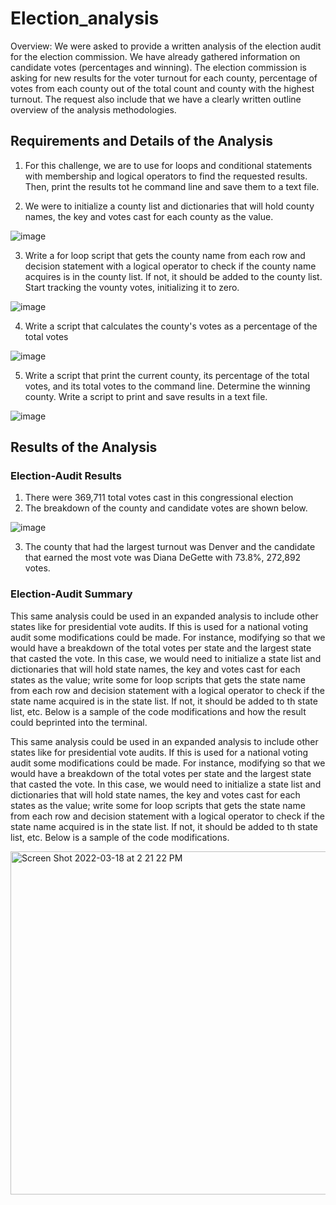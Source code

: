 # Election_analysis
Overview: We were asked to provide a written analysis of the election audit for the election commission. We have already gathered information on candidate votes (percentages and winning). The election commission is asking for new results for the voter turnout for each county, percentage of  votes from each county out of the total count and county with the highest turnout. The request also include that we have a clearly written outline overview of the analysis methodologies. 

## Requirements and Details of the Analysis
1. For this challenge, we are to use for loops and conditional statements with membership and logical operators to find the requested results. Then, print the results tot he command line and save them to a text file. 

2. We were to initialize a county list and dictionaries that will hold county names, the key and votes cast for each county as the value.

![image](https://user-images.githubusercontent.com/98235755/159043385-a0ab9634-36b1-46a7-9d14-847e89746c6d.png)


3. Write a for loop script that gets the county name from each row and decision statement with a logical operator to check if the county name acquires is in the county list. If not, it should be added to the county list. Start tracking the vounty votes, initializing it to zero. 

![image](https://user-images.githubusercontent.com/98235755/159043485-bf279b23-2b6a-47a8-af10-c17ddeba9693.png)


4. Write a script that calculates the county's votes as a percentage of the total votes

![image](https://user-images.githubusercontent.com/98235755/159043549-4d66bb48-8d73-4052-b344-b67f955cc290.png)


5. Write a script that print the current county, its percentage of the total votes, and its total votes to the command line. Determine the winning county. Write a script to print and save results in a text file.

![image](https://user-images.githubusercontent.com/98235755/159043592-b9129a3b-d834-445a-bd9d-3ceff0fcf407.png)


## Results of the Analysis
### Election-Audit Results
1. There were 369,711 total votes cast in this congressional election
2. The breakdown of the county and candidate votes are shown below.  

![image](https://user-images.githubusercontent.com/98235755/159043845-03a99d73-276a-4ff3-ad90-49be6ac78675.png)

3. The county that had the largest turnout was Denver and the candidate that earned the most vote was Diana DeGette with 73.8%, 272,892 votes.

### Election-Audit Summary
This same analysis could be used in an expanded analysis to include other states like for presidential vote audits. If this is used for a national voting audit some modifications could be made. For instance, modifying so that we would have a breakdown of the total votes per state and the largest state that casted the vote. In this case, we would need to initialize a state list and dictionaries that will hold state names, the key and votes cast for each states as the value; write some for loop scripts that gets the state name from each row and decision statement with a logical operator to check if the state name acquired is in the state list. If not, it should be added to th state list, etc. Below is a sample of the code modifications and how the result could beprinted into the terminal.

This same analysis could be used in an expanded analysis to include other states like for presidential vote audits. If this is used for a national voting audit some modifications could be made. For instance, modifying so that we would have a breakdown of the total votes per state and the largest state that casted the vote. In this case, we would need to initialize a state list and dictionaries that will hold state names, the key and votes cast for each states as the value; write some for loop scripts that gets the state name from each row and decision statement with a logical operator to check if the state name acquired is in the state list. If not, it should be added to th state list, etc. Below is a sample of the code modifications.

<img width="549" alt="Screen Shot 2022-03-18 at 2 21 22 PM" src="https://user-images.githubusercontent.com/98235755/159061152-8521bc42-8f03-46b3-be0c-dff345f184fb.png">


